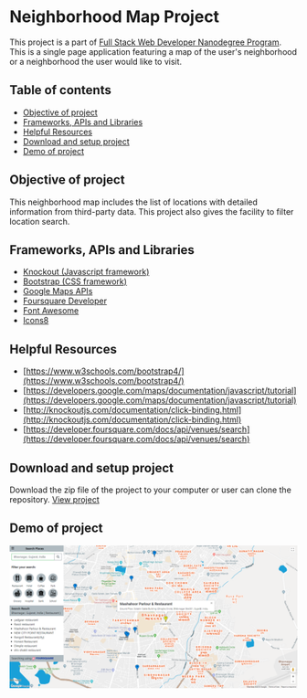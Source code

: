 # Neighborhood Map Project

This project is a part of [Full Stack Web Developer Nanodegree Program](https://in.udacity.com/course/full-stack-web-developer-nanodegree--nd004). This is a single page application featuring a map of the user's neighborhood or a neighborhood the user would like to visit.

## Table of contents

* [Objective of project](#objective-of-project)
* [Frameworks, APIs and Libraries](#frameworks,-apis-and-libraries)
* [Helpful Resources](#helpful-resources)
* [Download and setup project](#download-and-setup-project)
* [Demo of project](#demo-of-project)

## Objective of project

This neighborhood map includes the list of locations with detailed information from third-party data. This project also gives the facility to filter location search.

## Frameworks, APIs and Libraries

* [Knockout (Javascript framework)](http://knockoutjs.com/)
* [Bootstrap (CSS framework)](https://getbootstrap.com/)
* [Google Maps APIs](https://cloud.google.com/maps-platform/)
* [Foursquare Developer](https://developer.foursquare.com/)
* [Font Awesome](https://fontawesome.com/)
* [Icons8](https://icons8.com/)

## Helpful Resources

* [https://www.w3schools.com/bootstrap4/](https://www.w3schools.com/bootstrap4/)
* [https://developers.google.com/maps/documentation/javascript/tutorial](https://developers.google.com/maps/documentation/javascript/tutorial)
* [http://knockoutjs.com/documentation/click-binding.html](http://knockoutjs.com/documentation/click-binding.html)
* [https://developer.foursquare.com/docs/api/venues/search](https://developer.foursquare.com/docs/api/venues/search)

## Download and setup project

Download the zip file of the project to your computer or user can clone the repository. [View project](https://github.com/bhumilakum/neighborhood-map)

## Demo of project

![image](img/demo.png)